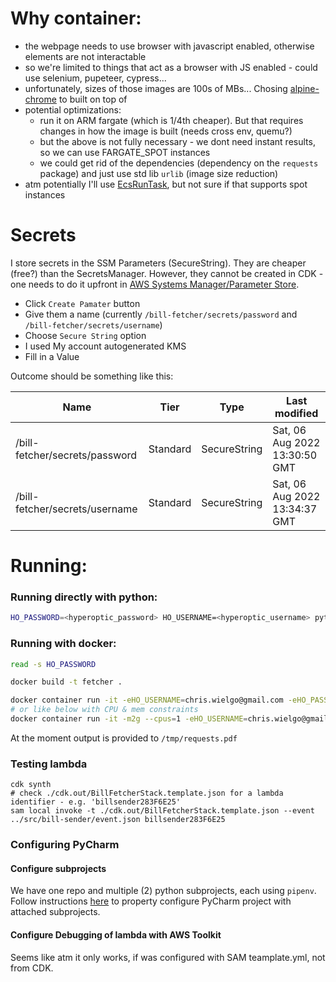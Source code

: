 # Why container:

- the webpage needs to use browser with javascript enabled, otherwise elements are not interactable
- so we're limited to things that act as a browser with JS enabled - could use selenium, pupeteer, cypress... 
- unfortunately, sizes of those images are 100s of MBs... Chosing [alpine-chrome](https://github.com/Zenika/alpine-chrome) to built on top of
- potential optimizations:
  - run it on ARM fargate (which is 1/4th cheaper). But that requires changes in how the image is built (needs cross env, quemu?)
  - but the above is not fully necessary - we dont need instant results, so we can use FARGATE_SPOT instances
  - we could get rid of the dependencies (dependency on the `requests` package) and just use std lib `urlib` (image size reduction)
- atm potentially I'll use [EcsRunTask](https://docs.aws.amazon.com/cdk/api/v2/docs/aws-cdk-lib.aws_stepfunctions_tasks.EcsRunTask.html), but not sure if that supports spot instances 

# Secrets

I store secrets in the SSM Parameters (SecureString). They are cheaper (free?) than the SecretsManager.
However, they cannot be created in CDK - one needs to do it upfront in [AWS Systems Manager/Parameter Store](https://eu-west-2.console.aws.amazon.com/systems-manager/parameters).
* Click `Create Pamater` button
* Give them a name (currently `/bill-fetcher/secrets/password` and `/bill-fetcher/secrets/username`)
* Choose `Secure String` option
* I used My account autogenerated KMS
* Fill in a Value

Outcome should be something like this:

| Name                             | Tier      | Type                               | Last modified |
|----------------------------------|-----------|------------------------------------| --- |
| /bill-fetcher/secrets/password   | Standard  | SecureString	                      | Sat, 06 Aug 2022 13:30:50 GMT |
| /bill-fetcher/secrets/username	  | Standard  | SecureString	                      | Sat, 06 Aug 2022 13:34:37 GMT |


# Running:

### Running directly with python:
```bash
HO_PASSWORD=<hyperoptic_password> HO_USERNAME=<hyperoptic_username> python3 fetch-bill/main_fetcher.py
``` 

### Running with docker:
```bash
read -s HO_PASSWORD

docker build -t fetcher .

docker container run -it -eHO_USERNAME=chris.wielgo@gmail.com -eHO_PASSWORD=$HO_PASSWORD --rm fetcher
# or like below with CPU & mem constraints
docker container run -it -m2g --cpus=1 -eHO_USERNAME=chris.wielgo@gmail.com -eHO_PASSWORD=$HO_PASSWORD --rm fetcher   
```

At the moment output is provided to `/tmp/requests.pdf`

### Testing lambda

```
cdk synth
# check ./cdk.out/BillFetcherStack.template.json for a lambda identifier - e.g. 'billsender283F6E25'
sam local invoke -t ./cdk.out/BillFetcherStack.template.json --event ../src/bill-sender/event.json billsender283F6E25
```

### Configuring PyCharm
#### Configure subprojects
We have one repo and multiple (2) python subprojects, each using `pipenv`. Follow instructions [here](https://youtrack.jetbrains.com/issue/PY-46314/Multiple-Virtual-Environments-via-pipenv-Pipfile-per-project#focus=Comments-27-5550866.0-0) to property configure PyCharm project with attached subprojects.
#### Configure Debugging of lambda with AWS Toolkit
Seems like atm it only works, if was configured with SAM teamplate.yml, not from CDK.
